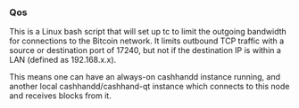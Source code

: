 ### Qos ###

This is a Linux bash script that will set up tc to limit the outgoing bandwidth for connections to the Bitcoin network. It limits outbound TCP traffic with a source or destination port of 17240, but not if the destination IP is within a LAN (defined as 192.168.x.x).

This means one can have an always-on cashhandd instance running, and another local cashhandd/cashhand-qt instance which connects to this node and receives blocks from it.
